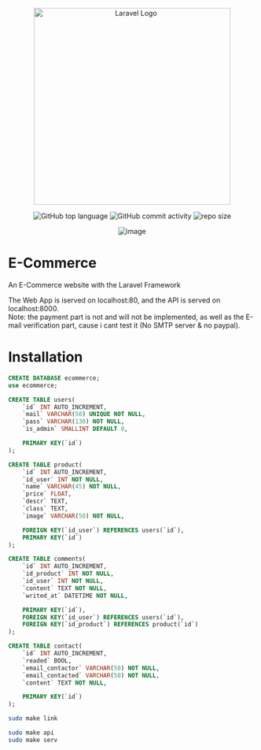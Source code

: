 <div align="center">
  
<a href="https://laravel.com" target="_blank"><img src="https://raw.githubusercontent.com/laravel/art/master/logo-lockup/5%20SVG/2%20CMYK/1%20Full%20Color/laravel-logolockup-cmyk-red.svg" width="400" alt="Laravel Logo"></a>
  
    
![GitHub top language](https://img.shields.io/github/languages/top/NullBrunk/E-Commerce?style=for-the-badge)
![GitHub commit activity](https://img.shields.io/github/commit-activity/m/NullBrunk/E-Commerce?style=for-the-badge)
![repo size](https://img.shields.io/github/repo-size/NullBrunk/E-Commerce?style=for-the-badge)

![image](https://user-images.githubusercontent.com/125673909/236008769-2e900822-be7e-4c74-a87e-bfcc22bd69ec.png)


</div> 

# E-Commerce
An E-Commerce website with the Laravel Framework

The Web App is iserved on localhost:80, and the API is served on localhost:8000.
<br> 
Note: the payment part is not and will not be implemented, as well as the E-mail verification part, cause i cant test it (No SMTP server & no paypal).

# Installation

```sql
CREATE DATABASE ecommerce;
use ecommerce;

CREATE TABLE users(
    `id` INT AUTO_INCREMENT,
    `mail` VARCHAR(50) UNIQUE NOT NULL,
    `pass` VARCHAR(130) NOT NULL,
    `is_admin` SMALLINT DEFAULT 0,

    PRIMARY KEY(`id`)   
);

CREATE TABLE product(
    `id` INT AUTO_INCREMENT,
    `id_user` INT NOT NULL,
    `name` VARCHAR(45) NOT NULL,
    `price` FLOAT,
    `descr` TEXT,
    `class` TEXT,
    `image` VARCHAR(50) NOT NULL,

    FOREIGN KEY(`id_user`) REFERENCES users(`id`),
    PRIMARY KEY(`id`)
);

CREATE TABLE comments(
    `id` INT AUTO_INCREMENT,
    `id_product` INT NOT NULL, 
    `id_user` INT NOT NULL,
    `content` TEXT NOT NULL,
    `writed_at` DATETIME NOT NULL,

    PRIMARY KEY(`id`),
    FOREIGN KEY(`id_user`) REFERENCES users(`id`),
    FOREIGN KEY(`id_product`) REFERENCES product(`id`)
);

CREATE TABLE contact(
    `id` INT AUTO_INCREMENT,
    `readed` BOOL,
    `email_contactor` VARCHAR(50) NOT NULL,
    `email_contacted` VARCHAR(50) NOT NULL,
    `content` TEXT NOT NULL,

    PRIMARY KEY(`id`)
);
```

```bash
sudo make link

sudo make api
sudo make serv
```


